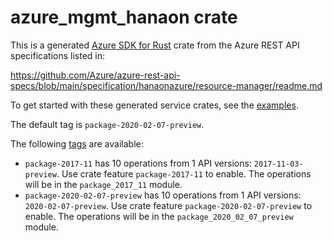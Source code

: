 # azure_mgmt_hanaon crate

This is a generated [Azure SDK for Rust](https://github.com/Azure/azure-sdk-for-rust) crate from the Azure REST API specifications listed in:

https://github.com/Azure/azure-rest-api-specs/blob/main/specification/hanaonazure/resource-manager/readme.md

To get started with these generated service crates, see the [examples](https://github.com/Azure/azure-sdk-for-rust/blob/main/services/README.md#examples).

The default tag is `package-2020-02-07-preview`.

The following [tags](https://github.com/Azure/azure-sdk-for-rust/blob/main/services/tags.md) are available:

- `package-2017-11` has 10 operations from 1 API versions: `2017-11-03-preview`. Use crate feature `package-2017-11` to enable. The operations will be in the `package_2017_11` module.
- `package-2020-02-07-preview` has 10 operations from 1 API versions: `2020-02-07-preview`. Use crate feature `package-2020-02-07-preview` to enable. The operations will be in the `package_2020_02_07_preview` module.